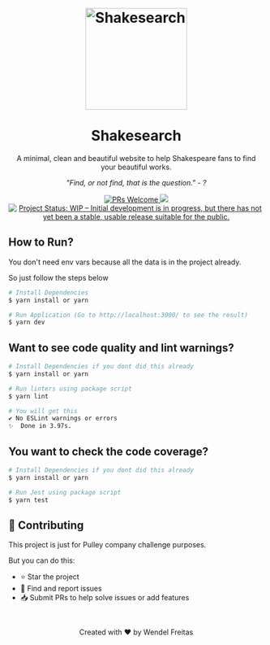 <h1 align="center">
  <br>
  <img src="https://i.imgur.com/weGyiLq.png" alt="Shakesearch" height="200" width="200">
  <br><br>
  Shakesearch
</h1>

<p align="center">A minimal, clean and beautiful website to help Shakespeare fans to find your beautiful works.</p>

<p align="center"><i>"Find, or not find, that is the question." - ?</i> </p>

<p align="center">
  <a href="http://makeapullrequest.com">
    <img src="https://img.shields.io/badge/contribuition-welcome-brightgreen.svg" alt="PRs Welcome">
  </a>
  <a href="https://saythanks.io/to/wendelfreitas">
      <img src="https://img.shields.io/badge/SayThanks.io-%E2%98%BC-1EAEDB.svg">
  </a>
<a href="https://www.repostatus.org/#wip"><img src="https://www.repostatus.org/badges/latest/wip.svg" alt="Project Status: WIP – Initial development is in progress, but there has not yet been a stable, usable release suitable for the public." /></a>
</p>

<h2>How to Run?</h2>

You don't need env vars because all the data is in the project already.

So just follow the steps below

```bash
# Install Dependencies
$ yarn install or yarn

# Run Application (Go to http://localhost:3000/ to see the result)
$ yarn dev
```

<h2>Want to see code quality and lint warnings?</h2>

```bash
# Install Dependencies if you dont did this already
$ yarn install or yarn

# Run linters using package script
$ yarn lint

# You will get this
✔ No ESLint warnings or errors
✨  Done in 3.97s.
```

<h2>You want to check the code coverage?</h2>

```bash
# Install Dependencies if you dont did this already
$ yarn install or yarn

# Run Jest using package script
$ yarn test
```

## :handshake: **Contributing**

This project is just for Pulley company challenge purposes.

But you can do this:

- ⭐️ Star the project
- 🐛 Find and report issues
- 📥 Submit PRs to help solve issues or add features

<br>
<p align="center">Created with ❤︎ by Wendel Freitas </p>
